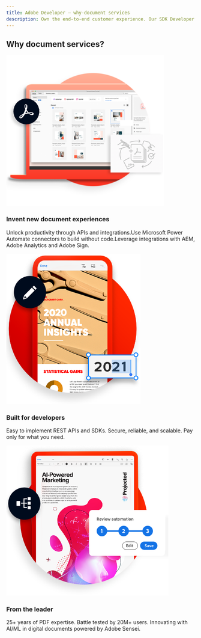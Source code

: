 ```yaml
---
title: Adobe Developer — why-document services
description: Own the end-to-end customer experience. Our SDK Developer kits are customizable & built to last. Find an innovative solution with our PDF SDK here.
---
```


<TitleBlock slots="heading" theme="lightest" className="titleBlock-align-left"/>

## Why document services?

<TextBlock slots="image,heading,text" width="33%" theme="lightest"  className="align-left img-m-size"/>

![Invent new document experiences](../images/img-consistent-hifi@2x.png)

### Invent new document experiences

Unlock productivity through APIs and integrations.Use Microsoft Power Automate connectors to build without code.Leverage integrations with AEM, Adobe Analytics and Adobe Sign.





<TextBlock slots="image,heading,text" width="33%" theme="lightest"   className="align-left img-m-size"/>

![Built for developers](../images/img-customized-experiences@2x.png)

### Built for developers

Easy to implement REST APIs and SDKs. Secure, reliable, and scalable. Pay only for what you need.




<TextBlock slots="image, heading, text" width="33%" theme="lightest"  className="align-left img-m-size"/>

![From the leader](../images/img-workflow-automation@2x.png)

### From the leader

25+ years of PDF expertise. Battle tested by 20M+ users. Innovating with AI/ML in digital documents powered by Adobe Sensei.